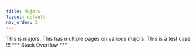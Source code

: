 ```yaml
---
title: Majors
layout: default
nav_order: 3
---
```



This is majors. 
This has multiple pages on various majors. 
This is a test case !!!
*** Stack Overflow ***
